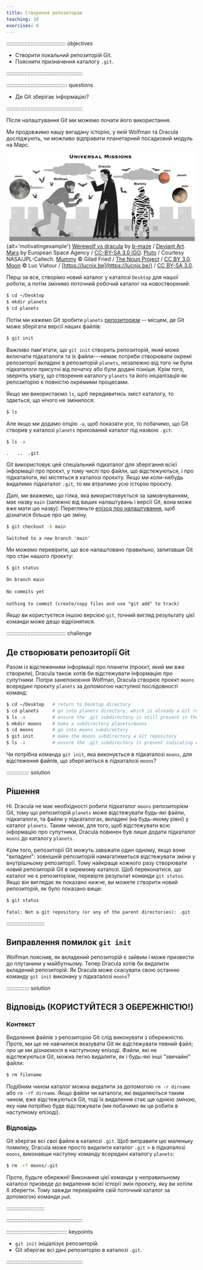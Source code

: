 ```yaml
---
title: Створення репозиторію
teaching: 10
exercises: 0
---
```


::::::::::::::::::::::::::::::::::::::: objectives

- Створити локальний репозиторій Git.
- Пояснити призначення каталогу `.git`.

::::::::::::::::::::::::::::::::::::::::::::::::::

:::::::::::::::::::::::::::::::::::::::: questions

- Де Git зберігає інформацію?

::::::::::::::::::::::::::::::::::::::::::::::::::

Після налаштування Git ми можемо почати його використання.

Ми продовжимо нашу вигадану історію, у якій Wolfman та Dracula досліджують, чи можливо відправити планетарний посадковий модуль на Марс.

![](fig/motivatingexample.png){alt='motivatingexample'}
[Werewolf vs dracula](https://www.deviantart.com/b-maze/art/Werewolf-vs-Dracula-124893530)
by [b-maze](https://www.deviantart.com/b-maze) / [Deviant Art](https://www.deviantart.com/).
[Mars](https://en.wikipedia.org/wiki/File:OSIRIS_Mars_true_color.jpg) by European Space Agency /
[CC-BY-SA 3.0 IGO](https://creativecommons.org/licenses/by/3.0/deed.en).
[Pluto](https://commons.wikimedia.org/wiki/File:PIA19873-Pluto-NewHorizons-FlyingPastImage-20150714-transparent.png) /
Courtesy NASA/JPL-Caltech.
[Mummy](https://commons.wikimedia.org/wiki/File:Mummy_icon_-_Noun_Project_4070.svg)
© Gilad Fried / [The Noun Project](https://thenounproject.com/) /
[CC BY 3.0](https://creativecommons.org/licenses/by/3.0/deed.en).
[Moon](https://commons.wikimedia.org/wiki/File:Lune_ico.png)
© Luc Viatour / [https://lucnix.be](https://lucnix.be/) /
[CC BY-SA 3.0](https://creativecommons.org/licenses/by-sa/3.0/deed.en).

Перш за все, створімо новий каталог у каталозі `Desktop` для нашої роботи, а потім змінимо поточний робочий каталог на новостворений:

```bash
$ cd ~/Desktop
$ mkdir planets
$ cd planets
```

Потім ми кажемо Git зробити `planets` [репозиторієм](../learners/reference.md#repository)
\-- місцем, де Git може зберігати версії наших файлів:

```bash
$ git init
```

Важливо пам'ятати, що `git init` створить репозиторій, який може включати підкаталоги та їх файли---немає потреби створювати окремі репозиторії вкладені в репозиторій `planets`, незалежно від того чи були підкаталоги присутні від початку або були додані пізніше. Крім того, зверніть увагу, що створення каталогу `planets` та його ініціалізація як репозиторію є повністю окремими процесами.

Якщо ми використаємо `ls`, щоб передивитись зміст каталогу, то здається, що нічого не змінилося:

```bash
$ ls
```

Але якщо ми додамо опцію `-a`, щоб показати усе, то побачимо, що Git створив у каталозі `planets` прихований каталог під назвою `.git`:

```bash
$ ls -a
```

```output
.	..	.git
```

Git використовує цей спеціальний підкаталог для зберігання всієї інформації про проєкт, у тому числі про файли, що відстежуються, і про підкаталоги, які містяться в каталозі проєкту.
Якщо ми коли-небудь видалимо підкаталог `.git`, то ми втратимо усю історію проєкту.

Далі, ми вкажемо, що гілка, яка використовується за замовчуванням, має назву `main`
(залежно від ваших налаштувань і версії Git, вона може вже мати цю назву).
Перегляньте [епізод про налаштування](02-setup.md#default-git-branch-naming), щоб дізнатися більше про цю зміну.

```bash
$ git checkout -b main
```

```output
Switched to a new branch 'main'
```

Ми можемо перевірити, що все налаштовано правильно, запитавши Git про стан нашого проєкту:

```bash
$ git status
```

```output
On branch main

No commits yet

nothing to commit (create/copy files and use "git add" to track)
```

Якщо ви користуєтеся іншою версією `git`, точний вигляд результату цієї команди може дещо відрізнятися.

:::::::::::::::::::::::::::::::::::::::  challenge

## Де створювати репозиторії Git

Разом із відстеженням інформації про планети (проєкт, який ми вже створили), Dracula також хотів би відстежувати інформацію про супутники.
Попри занепокоєння Wolfman, Dracula створює проєкт `moons` всередині проєкту `planets` за допомогою наступної послідовності команд:

```bash
$ cd ~/Desktop   # return to Desktop directory
$ cd planets     # go into planets directory, which is already a Git repository
$ ls -a          # ensure the .git subdirectory is still present in the planets directory
$ mkdir moons    # make a subdirectory planets/moons
$ cd moons       # go into moons subdirectory
$ git init       # make the moons subdirectory a Git repository
$ ls -a          # ensure the .git subdirectory is present indicating we have created a new Git repository
```

Чи потрібна команда `git init`, яка виконується в підкаталозі `moons`, для відстеження файлів, що зберігаються в підкаталозі `moons`?

:::::::::::::::  solution

## Рішення

Ні. Dracula не має необхідності робити підкаталог `moons` репозиторієм Git, тому що репозиторій `planets` може відстежувати будь-які файли, підкаталоги, та файли у підкаталогах, вкладені (на будь-якому рівні) у каталог `planets`.  Таким чином, для того, щоб відстежувати всю інформацію про супутники, Dracula повинен був лише додати підкаталог `moons` до каталогу `planets`.

Крім того, репозиторії Git можуть заважати один одному, якщо вони "вкладені": зовнішній репозиторій намагатиметься відстежувати зміни у внутрішньому репозиторії. Тому найкраще кожного разу створювати новий репозиторій Git в окремому каталозі. Щоб переконатися, що каталог не є репозиторієм, перевірте результат команди `git status`. Якщо він виглядає як показано нижче, ви можете створити новий репозиторій, як було показано вище:

```bash
$ git status
```

```output
fatal: Not a git repository (or any of the parent directories): .git
```

:::::::::::::::::::::::::

## Виправлення помилок `git init`

Wolfman пояснив, як вкладений репозиторій є зайвим і може призвести до плутанини у майбутньому. Тепер Dracula хотів би видалити вкладений репозиторій. Як Dracula може скасувати свою останню команду `git init` виконану у підкаталозі `moons`?

:::::::::::::::  solution

## Відповідь (КОРИСТУЙТЕСЯ З ОБЕРЕЖНІСТЮ!)

### Контекст

Видалення файлів з репозиторію Git слід виконувати з обережністю. Проте, ми ще не навчилися вказувати Git як відстежувати певний файл; про це ми дізнаємося в наступному епізоді. Файли, які не відстежуються Git, можна легко видалити, як і будь-які інші "звичайні" файли:

```bash
$ rm filename
```

Подібним чином каталог можна видалити за допомогою `rm -r dirname` або `rm -rf dirname`.
Якщо файли чи каталоги, які видаляються таким чином, вже відстежуються Git, тоді їх видалення стає ще однією зміною, яку нам потрібно буде відстежувати (ми побачимо як це робити в наступному епізоді).

### Відповідь

Git зберігає всі свої файли в каталозі `.git`.
Щоб виправити цю маленьку помилку, Dracula може просто видалити каталог `.git` > в підкаталозі `moons`, виконавши наступну команду всередині каталогу `planets`:

```bash
$ rm -rf moons/.git
```

Проте, будьте обережні! Виконання цієї команди у неправильному каталозі призведе до видалення всієї історії змін проєкту, яку ви хотіли б зберегти.
Тому завжди перевіряйте свій поточний каталог за допомогою команди `pwd`.

:::::::::::::::::::::::::

::::::::::::::::::::::::::::::::::::::::::::::::::

:::::::::::::::::::::::::::::::::::::::: keypoints

- `git init` ініціалізує репозиторій.
- Git зберігає всі дані репозиторію в каталозі `.git`.

::::::::::::::::::::::::::::::::::::::::::::::::::
